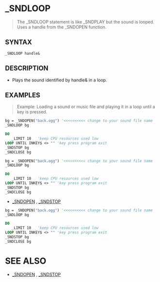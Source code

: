 # _SNDLOOP
> The _SNDLOOP statement is like _SNDPLAY but the sound is looped. Uses a handle from the _SNDOPEN function.

## SYNTAX
`_SNDLOOP handle&`

## DESCRIPTION
* Plays the sound identified by handle& in a loop.


## EXAMPLES
> Example: Loading a sound or music file and playing it in a loop until a key is pressed.

```vb
bg = _SNDOPEN("back.ogg") '<<<<<<<<<< change to your sound file name
_SNDLOOP bg

DO
   _LIMIT 10   'keep CPU resources used low
LOOP UNTIL INKEY$ <> "" 'key press program exit
_SNDSTOP bg
_SNDCLOSE bg
```


```vb
bg = _SNDOPEN("back.ogg") '<<<<<<<<<< change to your sound file name
_SNDLOOP bg

DO
   _LIMIT 10   'keep CPU resources used low
LOOP UNTIL INKEY$ <> "" 'key press program exit
_SNDSTOP bg
_SNDCLOSE bg
```

* [_SNDOPEN](_SNDOPEN.md) , [_SNDSTOP](_SNDSTOP.md)

```vb
bg = _SNDOPEN("back.ogg") '<<<<<<<<<< change to your sound file name
_SNDLOOP bg

DO
   _LIMIT 10   'keep CPU resources used low
LOOP UNTIL INKEY$ <> "" 'key press program exit
_SNDSTOP bg
_SNDCLOSE bg
```



# SEE ALSO
* [_SNDOPEN](_SNDOPEN.md) , [_SNDSTOP](_SNDSTOP.md)

